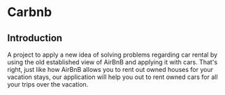 # Carbnb
## Introduction
A project to apply a new idea of solving problems regarding car rental by using the old established view of AirBnB and applying it with cars. That's right, just like how AirBnB allows you to rent out owned houses for your vacation stays, our application will help you out to rent owned cars for all your trips over the vacation.

